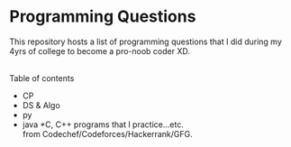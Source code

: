 # Programming Questions 

This repository hosts a list of programming 
questions that I did during my 4yrs of college to become
a pro-noob coder XD. 

<br>
Table of contents

* CP 
* DS & Algo
* py
* java 
*C, 
C++ programs that I practice...etc. <br>
from Codechef/Codeforces/Hackerrank/GFG.

